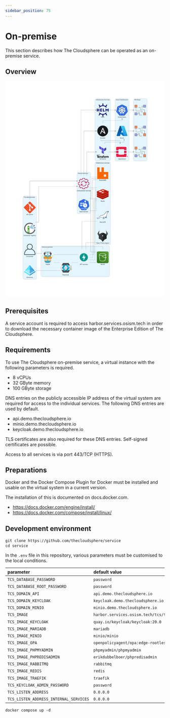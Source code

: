 ```yaml
---
sidebar_position: 75
---
```


# On-premise

This section describes how The Cloudsphere can be operated as an on-premise service.

## Overview

![Overview on-premise](overview-on-premise.png "Overview on-premise")

## Prerequisites

A service account is required to access harbor.services.osism.tech in order
to download the necessary container image of the Enterprise Edition of The
Cloudsphere.

## Requirements

To use The Cloudsphere on-premise service, a virtual instance with the following
parameters is required.

* 8 vCPUs
* 32 GByte memory
* 100 GByte storage

DNS entries on the publicly accessible IP address of the virtual system are required
for access to the individual services. The following DNS entries are used by default.

* api.demo.thecloudsphere.io
* minio.demo.thecloudsphere.io
* keycloak.demo.thecloudsphere.io

TLS certificates are also required for these DNS entries. Self-signed certificates
are possible.

Access to all services is via port 443/TCP (HTTPS).

## Preparations

Docker and the Docker Compose Plugin for Docker must be installed and usable on the
virtual system in a current version.

The installation of this is documented on docs.docker.com.

* https://docs.docker.com/engine/install/
* https://docs.docker.com/compose/install/linux/

## Development environment

```
git clone https://github.com/thecloudsphere/service
cd service
```

In the ``.env`` file in this repository, various parameters must be customised
to the local conditions.

| parameter                                | default value                                     | description |
| :----------------------------------------| :-------------------------------------------------| :---------- |
| ``TCS_DATABASE_PASSWORD``                | ``password``                                      |             |
| ``TCS_DATABASE_ROOT_PASSWORD``           | ``password``                                      |             |
| ``TCS_DOMAIN_API``                       | ``api.demo.thecloudsphere.io``                    |             |
| ``TCS_DOMAIN_KEYCLOAK``                  | ``keycloak.demo.thecloudsphere.io``               |             |
| ``TCS_DOMAIN_MINIO``                     | ``minio.demo.thecloudsphere.io``                  |             |
| ``TCS_IMAGE``                            | ``harbor.services.osism.tech/tcs/tcs:latest``     |             |
| ``TCS_IMAGE_KEYCLOAK``                   | ``quay.io/keycloak/keycloak:20.0``                |             |
| ``TCS_IMAGE_MARIADB``                    | ``mariadb``                                       |             |
| ``TCS_IMAGE_MINIO``                      | ``minio/minio``                                   |             |
| ``TCS_IMAGE_OPA``                        | ``openpolicyagent/opa:edge-rootless``             |             |
| ``TCS_IMAGE_PHPMYADMIN``                 | ``phpmyadmin/phpmyadmin``                         |             |
| ``TCS_IMAGE_PHPREDISADMIN``              | ``erikdubbelboer/phpredisadmin``                  |             |
| ``TCS_IMAGE_RABBITMQ``                   | ``rabbitmq``                                      |             |
| ``TCS_IMAGE_REDIS``                      | ``redis``                                         |             |
| ``TCS_IMAGE_TRAEFIK``                    | ``traefik``                                       |             |
| ``TCS_KEYCLOAK_ADMIN_PASSWORD``          | ``password``                                      |             |
| ``TCS_LISTEN_ADDRESS``                   | ``0.0.0.0``                                       |             |
| ``TCS_LISTEN_ADDRESS_INTERNAL_SERVICES`` | ``0.0.0.0``                                       |             |

```
docker compose up -d
```
